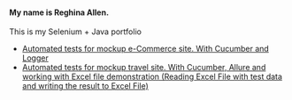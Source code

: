 <!--
**ReghinaA/ReghinaA** is a ✨ _special_ ✨ repository because its `README.md` (this file) appears on your GitHub profile.

Here are some ideas to get you started:

- 🔭 I’m currently working on ...
- 🌱 I’m currently learning ...
- 👯 I’m looking to collaborate on ...
- 🤔 I’m looking for help with ...
- 💬 Ask me about ...
- 📫 How to reach me: ...
- 😄 Pronouns: ...
- ⚡ Fun fact: ...
-->
#### My name is Reghina Allen.
This is my Selenium + Java portfolio

- [Automated tests for mockup e-Commerce site. With Cucumber and Logger](https://github.com/ReghinaA/java-practice-create-user)
- [Automated tests for mockup travel site. With Cucumber, Allure and working with Excel file demonstration (Reading Excel File with test data and writing the result to Excel File) 
](https://github.com/ReghinaA/java-selenium-excel)

